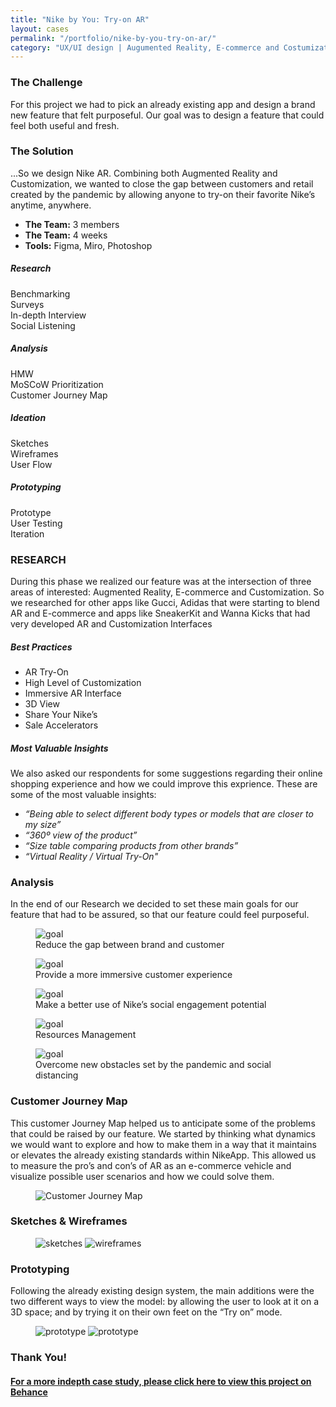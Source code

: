 ```yaml
---
title: "Nike by You: Try-on AR"
layout: cases
permalink: "/portfolio/nike-by-you-try-on-ar/"
category: "UX/UI design | Augumented Reality, E-commerce and Costumization"
---
```


<article class="cases-container">
<div>
<h3>The Challenge</h3>
<p>For this project we had to pick an already existing  app and design a brand new feature that felt purposeful. Our goal was to design a feature that could feel both useful and fresh.</p>
</div>
<div>
<h3>The Solution</h3>
<p>...So we design Nike AR. Combining both Augmented Reality and Customization, we wanted to close the gap between customers and retail created by the pandemic by allowing anyone to try-on their favorite Nike’s anytime, anywhere.</p>
</div>

<ul>
<li><strong>The Team:</strong> 3 members</li>
<li><strong>The Team:</strong> 4 weeks</li>
<li><strong>Tools:</strong> Figma, Miro, Photoshop</li>
</ul>

<div class="wrap-medium-container">
<div>
<h5>Research</h5>
<p>Benchmarking <br>
Surveys <br>
In-depth Interview <br>
Social Listening</p>
</div>
<div>
<h5>Analysis</h5>
<p>HMW<br>
MoSCoW Prioritization<br>
Customer Journey Map</p>
</div>
<div>
<h5>Ideation</h5>
<p>Sketches<br>
Wireframes<br>
User Flow</p>
</div>
<div>
<h5>Prototyping</h5>
<p>Prototype<br>
User Testing<br>
Iteration</p>
</div>
</div>

<div>
<h3>RESEARCH</h3>
<p>During this phase we realized our feature was at the intersection of three areas of interested: Augmented Reality, E-commerce and Customization. So we researched for other apps like Gucci, Adidas that were starting to blend AR and E-commerce and apps like SneakerKit and Wanna Kicks that had very developed AR and Customization Interfaces</p>
</div>

<div>
<h5>Best Practices</h5>
<ul class="case-highlight">
<li>AR Try-On</li>
<li>High Level of Customization</li>
<li>Immersive AR Interface</li>
<li>3D View</li>
<li>Share Your Nike’s</li>
<li>Sale Accelerators</li>
</ul>
</div>

<div>
<h5>Most Valuable Insights</h5>
<p>We also asked our respondents for some suggestions regarding their online shopping experience and how we could improve this exprience. These are some of the most valuable insights:</p>
<ul class="case-highlight">
<li><em>“Being able to select different body types or models that are closer to my size”</em></li>
<li><em>“360º view of the product”</em></li>
<li><em>“Size table comparing products from other brands”</em></li>
<li><em>“Virtual Reality / Virtual Try-On"</em></li>
</ul>
</div>

<div>
<h3>Analysis</h3>
<p>In the end of our Research we decided to set these main goals for our feature that had to be assured, so that our feature could feel purposeful.</p>
<div class="case-img-background wrap-small-container-var">
<figure>
<img src="../../assets/images/nikegoals1.png" alt="goal">
<figcaption>Reduce the gap between brand and customer</figcaption>
</figure>
<figure>
<img src="../../assets/images/nikegoals2.png" alt="goal">
<figcaption>Provide a more immersive customer experience</figcaption>
</figure>
<figure>
<img src="../../assets/images/nikegoals3.png" alt="goal">
<figcaption>Make a better use of Nike’s social engagement potential </figcaption>
</figure>
<figure>
<img src="../../assets/images/nikegoals4.png" alt="goal">
<figcaption>Resources Management</figcaption>
</figure>
<figure>
<img src="../../assets/images/nikegoals5.png" alt="goal">
<figcaption>Overcome new obstacles set by the pandemic and social distancing</figcaption>
</figure>
</div>
</div>

<div>
<h3>Customer Journey Map</h3>
<p>This customer Journey Map helped us to anticipate some of the problems that could be raised by our feature. We started by thinking what dynamics we would want to explore and how to make them in a way that it maintains or elevates the already existing standards within NikeApp. This allowed us to measure the pro’s and con’s of AR as an e-commerce vehicle and visualize possible user scenarios and how we could solve them.</p>
<figure class="case-img-background">
<img src="../../assets/images/nikemap.png" alt="Customer Journey Map">
</figure>
</div>

<div>
<h3>Sketches &amp; Wireframes</h3>
<figure class="case-img-background">
<img src="../../assets/images/nikesketch.png" alt="sketches">
<img src="../../assets/images/nikewire.png" alt="wireframes">
</figure>
</div>

<div>
<h3>Prototyping</h3>
<p>Following the already existing design system, the main additions were the two different ways to view the model: by allowing the user to look at it on a 3D space; and by trying it on their own feet on the “Try on” mode.</p>
<figure class="case-img-background">
<img src="../../assets/images/nikemockup1.png" alt="prototype">
<img src="../../assets/images/nikemockup2.png" alt="prototype">
</figure>
</div>

<h3>Thank You!</h3>
<a class="gallery-link" href="https://www.behance.net/gallery/117409319/TRY-ON-AR-Nike-by-You" target="_blank"><h4>For a more indepth case study, please click here to view this project on Behance</h4></a>

</article>
